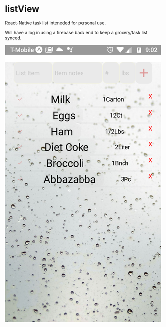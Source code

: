 # listView
React-Native task list inteneded for personal use.

Will have a log in using a firebase back end to keep a grocery/task list synced.


![alt text](https://github.com/homercrates/listView/blob/master/assets/demo1.png)


